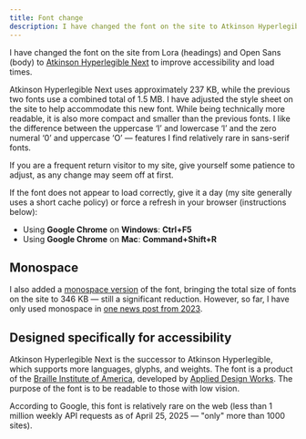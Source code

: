 ```yaml
---
title: Font change
description: I have changed the font on the site to Atkinson Hyperlegible Next to improve accessibility and load times
---
```


I have changed the font on the site from Lora (headings) and Open Sans (body) to <a href="https://fonts.google.com/specimen/Atkinson+Hyperlegible+Next" target="_blank">Atkinson Hyperlegible Next</a> to improve accessibility and load times.

Atkinson Hyperlegible Next uses approximately 237 KB, while the previous two fonts use a combined total of 1.5 MB. I have adjusted the style sheet on the site to help accommodate this new font. While being technically more readable, it is also more compact and smaller than the previous fonts. I like the difference between the uppercase ‘I’ and lowercase ‘l’ and the zero numeral ‘0’ and uppercase ‘O’ — features I find relatively rare in sans-serif fonts.

If you are a frequent return visitor to my site, give yourself some patience to adjust, as any change may seem off at first.

If the font does not appear to load correctly, give it a day (my site generally uses a short cache policy) or force a refresh in your browser (instructions below):

- Using **Google Chrome** on **Windows**: **Ctrl+F5**
- Using **Google Chrome** on **Mac**: **Command+Shift+R**

## Monospace
I also added a <a href="https://fonts.google.com/specimen/Atkinson+Hyperlegible+Mono" target="_blank"><span class="mono">monospace version</span></a> of the font, bringing the total size of fonts on the site to 346 KB — still a significant reduction. However, so far, I have only used monospace in [one news post from 2023](/news/website-redesign/).

## Designed specifically for accessibility
Atkinson Hyperlegible Next is the successor to Atkinson Hyperlegible, which supports more languages, glyphs, and weights. The font is a product of the <a href="https://www.brailleinstitute.org/freefont/" target="_blank">Braille Institute of America</a>, developed by <a href="https://helloapplied.com/atkinson-hyperlegible/" target="_blank">Applied Design Works</a>. The purpose of the font is to be readable to those with low vision.

According to Google, this font is relatively rare on the web (less than 1 million weekly API requests as of April 25, 2025 — "only" more than 1000 sites).